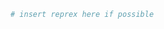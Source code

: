 <!-- DO NOT SHARE YOUR AWS CREDENTIALS IN THIS ISSUE! -->

<!--
Please briefly describe your problem and what output you expect.

Please include a minimal reproducible example (AKA a reprex). If you've never heard of a reprex (http://reprex.tidyverse.org/) before, start by reading https://www.tidyverse.org/help/#reprex

For more advice on how to write a great issue, see <https://code-review.tidyverse.org/issues/>.
-->

<!-- Brief description of the problem -->

```r
# insert reprex here if possible
```
